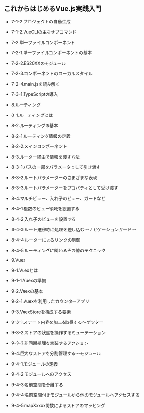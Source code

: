 ## これからはじめるVue.js実践入門

- 7-1-2.プロジェクトの自動生成
- 7-1-2.VueCLIの主なサブコマンド
- 7-2.単一ファイルコンポーネント
- 7-2-1.単一ファイルコンポーネントの基本
- 7-2-2.ES20XXのモジュール
- 7-2-3.コンポーネントのローカルスタイル
- 7-2-4.main.jsを読み解く
- 7-3-1.TypeScriptの導入

- 8.ルーティング
- 8-1.ルーティングとは
- 8-2.ルーティングの基本
- 8-2-1.ルーティング情報の定義
- 8-2-2.メインコンポーネント
- 8-3.ルーター経由で情報を渡す方法
- 8-3-1.パスの一部をパラメータとして引き渡す
- 8-3-2.ルートパラメーターのさまざまな表現
- 8-3-3.ルートパラメーターをプロパティとして受け渡す
- 8-4.マルチビュー、入れ子のビュー、ガードなど
- 8-4-1.複数のビュー領域を設置する
- 8-4-2.入れ子のビューを設置する
- 8-4-3.ルート遷移時に処理を差し込む〜ナビゲーションガード〜
- 8-4-4.ルーターによるリンクの制御
- 8-4-5.ルーティングに関わるその他のテクニック

- 9.Vuex
- 9-1.Vuexとは
- 9-1-1.Vuexの準備
- 9-2.Vuexの基本
- 9-2-1.Vuexを利用したカウンターアプリ
- 9-3.VuexStoreを構成する要素
- 9-3-1.ステート内容を加工&取得する〜ゲッター
- 9-3-2.ストアの状態を操作するミューテーション
- 9-3-3.非同期処理を実装するアクション
- 9-4.巨大なストアを分割管理する〜モジュール
- 9-4-1.モジュールの定義
- 9-4-2.モジュールへのアクセス
- 9-4-3.名前空間を分離する
- 9-4-4.名前空間付きモジュールから他のモジュールへアクセスする
- 9-4-5.mapXxxxx関数によるストアのマッピング


